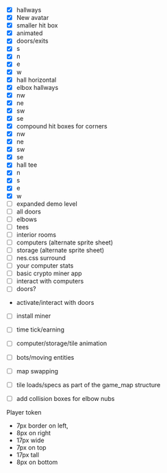  - [x] hallways
 - [x] New avatar
  - [x] smaller hit box
  - [x] animated
 - [x] doors/exits
  - [x] s
  - [x] n
  - [x] e
  - [x] w
  - [x] hall horizontal
 - [x] elbox hallways
  - [x] nw
  - [x] ne
  - [x] sw
  - [x] se
 - [x] compound hit boxes for corners
  - [x] nw
  - [x] ne
  - [x] sw
  - [x] se
 - [x] hall tee
  - [x] n
  - [x] s
  - [x] e
  - [x] w
 - [ ] expanded demo level
  - [ ] all doors
  - [ ] elbows
  - [ ] tees
  - [ ] interior rooms
 - [ ] computers (alternate sprite sheet)
 - [ ] storage (alternate sprite sheet)
 - [ ] nes.css surround
 - [ ] your computer stats
 - [ ] basic crypto miner app
 - [ ] interact with computers
 - [ ] doors? 
  - activate/interact with doors
 - [ ] install miner
 - [ ] time tick/earning
 - [ ] computer/storage/tile animation
 - [ ] bots/moving entities
 - [ ] map swapping
 - [ ] tile loads/specs as part of the game_map structure
 - [ ] add collision boxes for elbow nubs


Player token
 - 7px border on left, 
 - 8px on right 
 - 17px wide
 - 7px on top
 - 17px tall
 - 8px on bottom